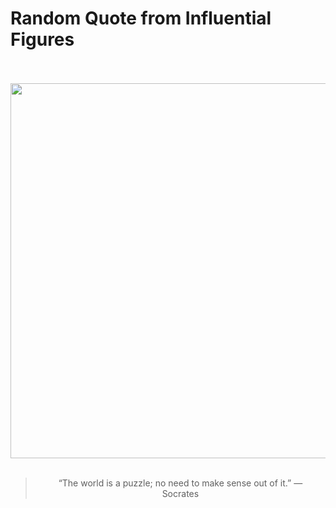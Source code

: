 # Random Quote from Influential Figures

<div align="center">
  <br>
  <br>
  <a href="https://en.wikipedia.org/wiki/Socrates" title="Socrates - Wikipedia"><img src="https://upload.wikimedia.org/wikipedia/commons/b/bc/Socrate_du_Louvre.jpg" width="600px"></a>
  <br>
  <br>
  <blockquote>&ldquo;The world is a puzzle; no need to make sense out of it.&rdquo; &mdash; <footer>Socrates</footer></blockquote>
</div>
  